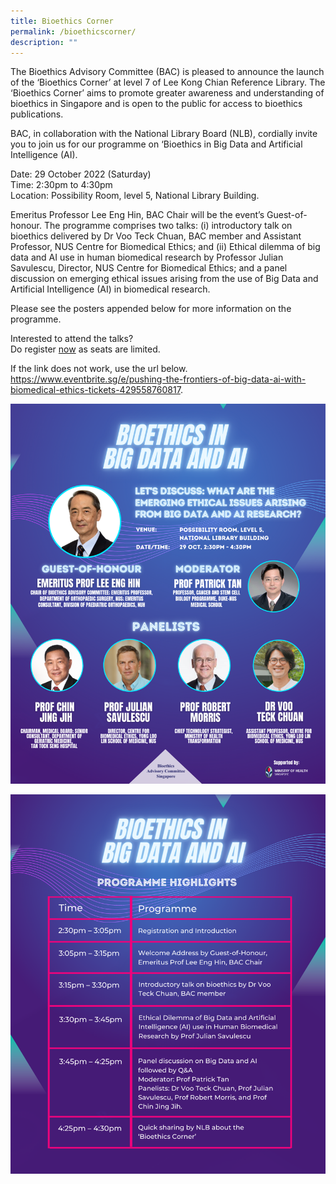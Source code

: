 ```yaml
---
title: Bioethics Corner
permalink: /bioethicscorner/
description: ""
---
```

The Bioethics Advisory Committee (BAC) is pleased to announce the launch of the ‘Bioethics Corner’ at level 7 of Lee Kong Chian Reference Library. The ‘Bioethics Corner’ aims to promote greater awareness and understanding of bioethics in Singapore and is open to the public for access to bioethics publications.

BAC, in collaboration with the National Library Board (NLB), cordially invite you to join us for our programme on ‘Bioethics in Big Data and Artificial Intelligence (AI).

Date: 29 October 2022 (Saturday)<br> 
Time: 2:30pm to 4:30pm<br>
Location: Possibility Room, level 5, National Library Building.

Emeritus Professor Lee Eng Hin, BAC Chair will be the event’s Guest-of-honour. The programme comprises two talks: 
(i) introductory talk on bioethics delivered by Dr Voo Teck Chuan, BAC member and Assistant Professor, NUS Centre for Biomedical Ethics; and (ii) Ethical dilemma of big data and AI use in human biomedical research by Professor Julian Savulescu, Director, NUS Centre for Biomedical Ethics; 
and a panel discussion on emerging ethical issues arising from the use of Big Data and Artificial Intelligence (AI) in biomedical research. 

Please see the posters appended below for more information on the programme.


Interested to attend the talks?<br> 
Do register [now](https://www.eventbrite.sg/e/pushing-the-frontiers-of-big-data-ai-with-biomedical-ethics-tickets-429558760817) as seats are limited. 

If the link does not work, use the url below.<br>
https://www.eventbrite.sg/e/pushing-the-frontiers-of-big-data-ai-with-biomedical-ethics-tickets-429558760817.  

![](/images/Bioethics%20Corner%20poster.png)

![](/images/Bioethics%20Corner%20programme.png)

